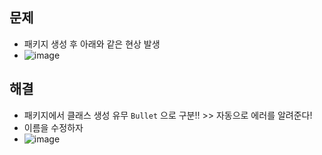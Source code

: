 ## 문제
- 패키지 생성 후 아래와 같은 현상 발생 
- ![image](https://user-images.githubusercontent.com/61215550/187584443-dc34a74e-efa9-4948-a5ee-cf499a079e39.png)

## 해결
- 패키지에서 클래스 생성 유무 `Bullet` 으로 구분!! >> 자동으로 에러를 알려준다!
- 이름을 수정하자
- ![image](https://user-images.githubusercontent.com/61215550/187584530-ffb83af0-698c-4677-85a6-e60c696a1f5d.png)
